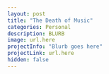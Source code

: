 ```yaml
---
layout: post
title: "The Death of Music"
categories: Personal
description: BLURB
image: url.here
projectInfo: "Blurb goes here"
projectLink: url.here
hidden: false
---
```



